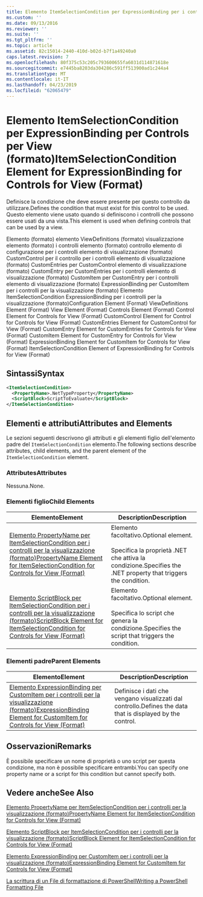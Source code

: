 ```yaml
---
title: Elemento ItemSelectionCondition per ExpressionBinding per i controlli per la visualizzazione (formato) | Microsoft Docs
ms.custom: ''
ms.date: 09/13/2016
ms.reviewer: ''
ms.suite: ''
ms.tgt_pltfrm: ''
ms.topic: article
ms.assetid: 82c15014-2440-410d-b02d-b7f1a49240a0
caps.latest.revision: 7
ms.openlocfilehash: 80f375c53c205c793600655fa6031d114871618e
ms.sourcegitcommit: e7445ba8203da304286c591ff513900ad1c244a4
ms.translationtype: MT
ms.contentlocale: it-IT
ms.lasthandoff: 04/23/2019
ms.locfileid: "62065479"
---
```

# <a name="itemselectioncondition-element-for-expressionbinding-for-controls-for-view-format"></a><span data-ttu-id="4ccb9-102">Elemento ItemSelectionCondition per ExpressionBinding per Controls per View (formato)</span><span class="sxs-lookup"><span data-stu-id="4ccb9-102">ItemSelectionCondition Element for ExpressionBinding for Controls for View (Format)</span></span>

<span data-ttu-id="4ccb9-103">Definisce la condizione che deve essere presente per questo controllo da utilizzare.</span><span class="sxs-lookup"><span data-stu-id="4ccb9-103">Defines the condition that must exist for this control to be used.</span></span> <span data-ttu-id="4ccb9-104">Questo elemento viene usato quando si definiscono i controlli che possono essere usati da una vista.</span><span class="sxs-lookup"><span data-stu-id="4ccb9-104">This element is used when defining controls that can be used by a view.</span></span>

<span data-ttu-id="4ccb9-105">Elemento (formato) elemento ViewDefinitions (formato) visualizzazione elemento (formato) i controlli elemento (formato) controllo elemento di configurazione per i controlli elemento di visualizzazione (formato) CustomControl per il controllo per i controlli elemento di visualizzazione (formato) CustomEntries per CustomControl elemento di visualizzazione (formato) CustomEntry per CustomEntries per i controlli elemento di visualizzazione (formato) CustomItem per CustomEntry per i controlli elemento di visualizzazione (formato) ExpressionBinding per CustomItem per i controlli per la visualizzazione (formato) Elemento ItemSelectionCondition ExpressionBinding per i controlli per la visualizzazione (formato)</span><span class="sxs-lookup"><span data-stu-id="4ccb9-105">Configuration Element (Format) ViewDefinitions Element (Format) View Element (Format) Controls Element (Format) Control Element for Controls for View (Format) CustomControl Element for Control for Controls for View (Format) CustomEntries Element for CustomControl for View (Format) CustomEntry Element for CustomEntries for Controls for View (Format) CustomItem Element for CustomEntry for Controls for View (Format) ExpressionBinding Element for CustomItem for Controls for View (Format) ItemSelectionCondition Element of ExpressionBinding for Controls for View (Format)</span></span>

## <a name="syntax"></a><span data-ttu-id="4ccb9-106">Sintassi</span><span class="sxs-lookup"><span data-stu-id="4ccb9-106">Syntax</span></span>

```xml
<ItemSelectionCondition>
  <PropertyName>.NetTypeProperty</PropertyName>
  <ScriptBlock>ScriptToEvaluate</ScriptBlock>
</ItemSelectionCondition>
```

## <a name="attributes-and-elements"></a><span data-ttu-id="4ccb9-107">Elementi e attributi</span><span class="sxs-lookup"><span data-stu-id="4ccb9-107">Attributes and Elements</span></span>

<span data-ttu-id="4ccb9-108">Le sezioni seguenti descrivono gli attributi e gli elementi figlio dell'elemento padre del `ItemSelectionCondition` elemento.</span><span class="sxs-lookup"><span data-stu-id="4ccb9-108">The following sections describe attributes, child elements, and the parent element of the `ItemSelectionCondition` element.</span></span>

### <a name="attributes"></a><span data-ttu-id="4ccb9-109">Attributes</span><span class="sxs-lookup"><span data-stu-id="4ccb9-109">Attributes</span></span>

<span data-ttu-id="4ccb9-110">Nessuna.</span><span class="sxs-lookup"><span data-stu-id="4ccb9-110">None.</span></span>

### <a name="child-elements"></a><span data-ttu-id="4ccb9-111">Elementi figlio</span><span class="sxs-lookup"><span data-stu-id="4ccb9-111">Child Elements</span></span>

|<span data-ttu-id="4ccb9-112">Elemento</span><span class="sxs-lookup"><span data-stu-id="4ccb9-112">Element</span></span>|<span data-ttu-id="4ccb9-113">Description</span><span class="sxs-lookup"><span data-stu-id="4ccb9-113">Description</span></span>|
|-------------|-----------------|
|[<span data-ttu-id="4ccb9-114">Elemento PropertyName per ItemSelectionCondition per i controlli per la visualizzazione (formato)</span><span class="sxs-lookup"><span data-stu-id="4ccb9-114">PropertyName Element for ItemSelectionCondition for Controls for View (Format)</span></span>](./propertyname-element-for-itemselectioncondition-for-controls-for-view-format.md)|<span data-ttu-id="4ccb9-115">Elemento facoltativo.</span><span class="sxs-lookup"><span data-stu-id="4ccb9-115">Optional element.</span></span><br /><br /> <span data-ttu-id="4ccb9-116">Specifica la proprietà .NET che attiva la condizione.</span><span class="sxs-lookup"><span data-stu-id="4ccb9-116">Specifies the .NET property that triggers the condition.</span></span>|
|[<span data-ttu-id="4ccb9-117">Elemento ScriptBlock per ItemSelectionCondition per i controlli per la visualizzazione (formato)</span><span class="sxs-lookup"><span data-stu-id="4ccb9-117">ScriptBlock Element for ItemSelectionCondition for Controls for View (Format)</span></span>](./scriptblock-element-for-itemselectioncondition-for-controls-for-view-format.md)|<span data-ttu-id="4ccb9-118">Elemento facoltativo.</span><span class="sxs-lookup"><span data-stu-id="4ccb9-118">Optional element.</span></span><br /><br /> <span data-ttu-id="4ccb9-119">Specifica lo script che genera la condizione.</span><span class="sxs-lookup"><span data-stu-id="4ccb9-119">Specifies the script that triggers the condition.</span></span>|

### <a name="parent-elements"></a><span data-ttu-id="4ccb9-120">Elementi padre</span><span class="sxs-lookup"><span data-stu-id="4ccb9-120">Parent Elements</span></span>

|<span data-ttu-id="4ccb9-121">Elemento</span><span class="sxs-lookup"><span data-stu-id="4ccb9-121">Element</span></span>|<span data-ttu-id="4ccb9-122">Description</span><span class="sxs-lookup"><span data-stu-id="4ccb9-122">Description</span></span>|
|-------------|-----------------|
|[<span data-ttu-id="4ccb9-123">Elemento ExpressionBinding per CustomItem per i controlli per la visualizzazione (formato)</span><span class="sxs-lookup"><span data-stu-id="4ccb9-123">ExpressionBinding Element for CustomItem for Controls for View (Format)</span></span>](./expressionbinding-element-for-customitem-for-controls-for-view-format.md)|<span data-ttu-id="4ccb9-124">Definisce i dati che vengano visualizzati dal controllo.</span><span class="sxs-lookup"><span data-stu-id="4ccb9-124">Defines the data that is displayed by the control.</span></span>|

## <a name="remarks"></a><span data-ttu-id="4ccb9-125">Osservazioni</span><span class="sxs-lookup"><span data-stu-id="4ccb9-125">Remarks</span></span>

<span data-ttu-id="4ccb9-126">È possibile specificare un nome di proprietà o uno script per questa condizione, ma non è possibile specificare entrambi.</span><span class="sxs-lookup"><span data-stu-id="4ccb9-126">You can specify one property name or a script for this condition but cannot specify both.</span></span>

## <a name="see-also"></a><span data-ttu-id="4ccb9-127">Vedere anche</span><span class="sxs-lookup"><span data-stu-id="4ccb9-127">See Also</span></span>

[<span data-ttu-id="4ccb9-128">Elemento PropertyName per ItemSelectionCondition per i controlli per la visualizzazione (formato)</span><span class="sxs-lookup"><span data-stu-id="4ccb9-128">PropertyName Element for ItemSelectionCondition for Controls for View (Format)</span></span>](./propertyname-element-for-itemselectioncondition-for-controls-for-view-format.md)

[<span data-ttu-id="4ccb9-129">Elemento ScriptBlock per ItemSelectionCondition per i controlli per la visualizzazione (formato)</span><span class="sxs-lookup"><span data-stu-id="4ccb9-129">ScriptBlock Element for ItemSelectionCondition for Controls for View (Format)</span></span>](./scriptblock-element-for-itemselectioncondition-for-controls-for-view-format.md)

[<span data-ttu-id="4ccb9-130">Elemento ExpressionBinding per CustomItem per i controlli per la visualizzazione (formato)</span><span class="sxs-lookup"><span data-stu-id="4ccb9-130">ExpressionBinding Element for CustomItem for Controls for View (Format)</span></span>](./expressionbinding-element-for-customitem-for-controls-for-view-format.md)

[<span data-ttu-id="4ccb9-131">La scrittura di un File di formattazione di PowerShell</span><span class="sxs-lookup"><span data-stu-id="4ccb9-131">Writing a PowerShell Formatting File</span></span>](./writing-a-powershell-formatting-file.md)
